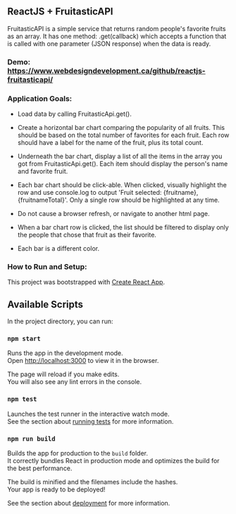 ## ReactJS + FruitasticAPI

FruitasticAPI is a simple service that returns random people's favorite fruits as an array. It has one method: .get(callback) which accepts a function that is called with one parameter (JSON response) when the data is ready. 

### Demo: https://www.webdesigndevelopment.ca/github/reactjs-fruitasticapi/

### Application Goals:

* Load data by calling FruitasticApi.get().

* Create a horizontal bar chart comparing the popularity of all fruits. This should be based on the total number of favorites for each fruit. Each row should have a label for the name of the fruit, plus its total count.

* Underneath the bar chart, display a list of all the items in the array you got from FruitasticApi.get(). Each item should display the person's name and favorite fruit.

* Each bar chart should be click-able. When clicked, visually highlight the row and use console.log to output 'Fruit selected: {fruitname}, {fruitnameTotal}'. Only a single row should be highlighted at any time.

* Do not cause a browser refresh, or navigate to another html page.

* When a bar chart row is clicked, the list should be filtered to display only the people that chose that fruit as their favorite.

* Each bar is a different color.


### How to Run and Setup:

This project was bootstrapped with [Create React App](https://github.com/facebook/create-react-app).

## Available Scripts

In the project directory, you can run:

### `npm start`

Runs the app in the development mode.<br>
Open [http://localhost:3000](http://localhost:3000) to view it in the browser.

The page will reload if you make edits.<br>
You will also see any lint errors in the console.

### `npm test`

Launches the test runner in the interactive watch mode.<br>
See the section about [running tests](https://facebook.github.io/create-react-app/docs/running-tests) for more information.

### `npm run build`

Builds the app for production to the `build` folder.<br>
It correctly bundles React in production mode and optimizes the build for the best performance.

The build is minified and the filenames include the hashes.<br>
Your app is ready to be deployed!

See the section about [deployment](https://facebook.github.io/create-react-app/docs/deployment) for more information.
